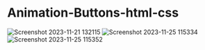 # Animation-Buttons-html-css
![Screenshot 2023-11-21 132115](https://github.com/Amisha0971/Animation-Buttons-html-css/assets/136344215/1a53db36-da50-49bc-83f3-f2b8a0d81991)
![Screenshot 2023-11-25 115334](https://github.com/Amisha0971/Animation-Buttons-html-css/assets/136344215/3ea1251c-01e7-4c06-958a-a6fd8518a0f9)
![Screenshot 2023-11-25 115352](https://github.com/Amisha0971/Animation-Buttons-html-css/assets/136344215/ab1c8afe-4d38-42c2-9af5-b1957a2058f1)


